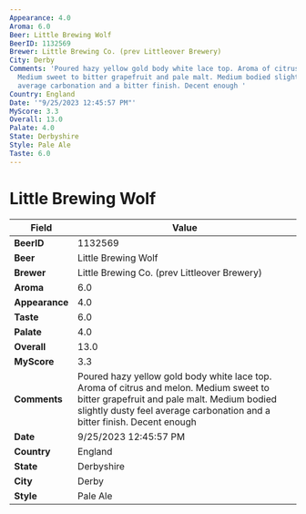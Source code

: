 ```yaml
---
Appearance: 4.0
Aroma: 6.0
Beer: Little Brewing Wolf
BeerID: 1132569
Brewer: Little Brewing Co. (prev Littleover Brewery)
City: Derby
Comments: 'Poured hazy yellow gold body white lace top. Aroma of citrus and melon.
  Medium sweet to bitter grapefruit and pale malt. Medium bodied slightly dusty feel
  average carbonation and a bitter finish. Decent enough '
Country: England
Date: '"9/25/2023 12:45:57 PM"'
MyScore: 3.3
Overall: 13.0
Palate: 4.0
State: Derbyshire
Style: Pale Ale
Taste: 6.0
---
```


# Little Brewing Wolf

| Field         | Value |
|---------------|-------|
| **BeerID** | 1132569 |
| **Beer** | Little Brewing Wolf |
| **Brewer** | Little Brewing Co. (prev Littleover Brewery) |
| **Aroma** | 6.0 |
| **Appearance** | 4.0 |
| **Taste** | 6.0 |
| **Palate** | 4.0 |
| **Overall** | 13.0 |
| **MyScore** | 3.3 |
| **Comments** | Poured hazy yellow gold body white lace top. Aroma of citrus and melon. Medium sweet to bitter grapefruit and pale malt. Medium bodied slightly dusty feel average carbonation and a bitter finish. Decent enough  |
| **Date** | 9/25/2023 12:45:57 PM |
| **Country** | England |
| **State** | Derbyshire |
| **City** | Derby |
| **Style** | Pale Ale |
